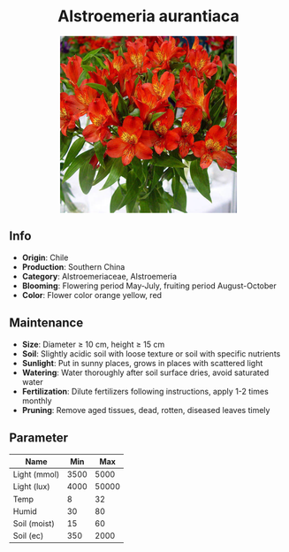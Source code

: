 <h1 align='center'>Alstroemeria aurantiaca</h1>
<p align="center">
    <img 
        align='center'
        width='320'
        src="../images/alstroemeria aurantiaca.png" 
        alt='Alstroemeria aurantiaca' />
</p>

## Info

 - **Origin**: Chile
 - **Production**: Southern China
 - **Category**: Alstroemeriaceae, Alstroemeria
 - **Blooming**: Flowering period May-July, fruiting period August-October
 - **Color**: Flower color orange yellow, red

## Maintenance

 - **Size**: Diameter ≥ 10 cm, height ≥ 15 cm
 - **Soil**: Slightly acidic soil with loose texture or soil with specific nutrients
 - **Sunlight**: Put in sunny places, grows in places with scattered light
 - **Watering**: Water thoroughly after soil surface dries, avoid saturated water
 - **Fertilization**: Dilute fertilizers following instructions, apply 1-2 times monthly
 - **Pruning**: Remove aged tissues, dead, rotten, diseased leaves timely

## Parameter

| Name         | Min  | Max   |
|--------------|------|-------|
| Light (mmol) | 3500 | 5000  |
| Light (lux)  | 4000 | 50000 |
| Temp         | 8    | 32    |
| Humid        | 30   | 80    |
| Soil (moist) | 15   | 60    |
| Soil (ec)    | 350  | 2000  |